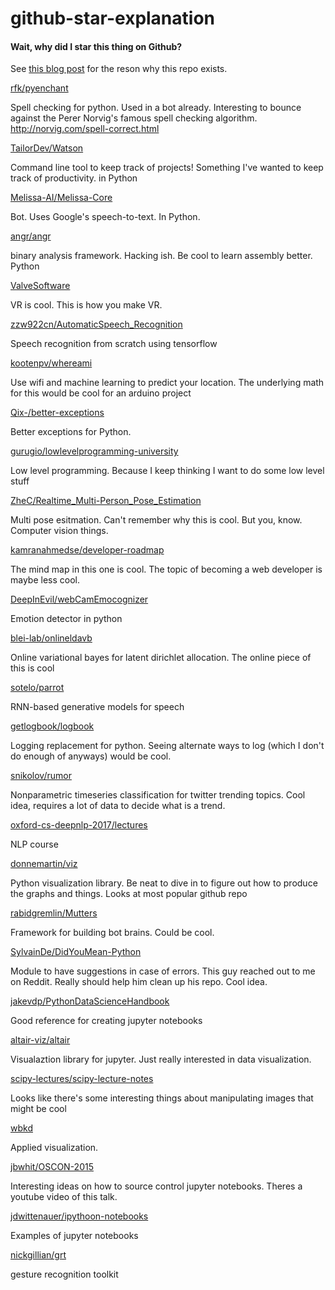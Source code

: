 # github-star-explanation
#### Wait, why did I star this thing on Github?


See [this blog post](https://benhoff.github.io/remembering-github-stars.html) for the reson why this repo exists.

[rfk/pyenchant](https://github.com/rfk/pyenchant)

Spell checking for python. Used in a bot already. Interesting to bounce against the Perer Norvig's famous spell checking algorithm. http://norvig.com/spell-correct.html

[TailorDev/Watson](https://github.com/TailorDev/Watson)

Command line tool to keep track of projects! Something I've wanted to keep track of productivity. in Python

[Melissa-AI/Melissa-Core](https://github.com/Melissa-AI/Melissa-Core)

Bot. Uses Google's speech-to-text. In Python.

[angr/angr](https://github.com/angr/angr)

binary analysis framework. Hacking ish. Be cool to learn assembly better. Python

[ValveSoftware](https://github.com/ValveSoftware/openvr)

VR is cool. This is how you make VR. 

[zzw922cn/AutomaticSpeech_Recognition](https://github.com/zzw922cn/Automatic_Speech_Recognition)

Speech recognition from scratch using tensorflow

[kootenpv/whereami](https://github.com/kootenpv/whereami)

Use wifi and machine learning to predict your location. The underlying math for this would be cool for an arduino project

[Qix-/better-exceptions](https://github.com/Qix-/better-exceptions)

Better exceptions for Python.

[gurugio/lowlevelprogramming-university](https://github.com/gurugio/lowlevelprogramming-university)

Low level programming. Because I keep thinking I want to do some low level stuff

[ZheC/Realtime_Multi-Person_Pose_Estimation](https://github.com/ZheC/Realtime_Multi-Person_Pose_Estimation)

Multi pose esitmation. Can't remember why this is cool. But you, know. Computer vision things. 

[kamranahmedse/developer-roadmap](https://github.com/kamranahmedse/developer-roadmap)

The mind map in this one is cool. The topic of becoming a web developer is maybe less cool.

[DeepInEvil/webCamEmocognizer](https://github.com/DeepInEvil/webCamEmocognizer)

Emotion detector in python

[blei-lab/onlineldavb](https://github.com/blei-lab/onlineldavb)

Online variational bayes for latent dirichlet allocation. The online piece of this is cool

[sotelo/parrot](https://github.com/sotelo/parrot)

RNN-based generative models for speech

[getlogbook/logbook](https://github.com/getlogbook/logbook)

Logging replacement for python. Seeing alternate ways to log (which I don't do enough of anyways) would be cool.

[snikolov/rumor](https://github.com/snikolov/rumor)

Nonparametric timeseries classification for twitter trending topics. Cool idea, requires a lot of data to decide what is a trend.

[oxford-cs-deepnlp-2017/lectures](https://github.com/oxford-cs-deepnlp-2017/lectures)

NLP course

[donnemartin/viz](https://github.com/donnemartin/viz)

Python visualization library. Be neat to dive in to figure out how to produce the graphs and things. Looks at most popular github repo

[rabidgremlin/Mutters](https://github.com/rabidgremlin/Mutters)

Framework for building bot brains. Could be cool.

[SylvainDe/DidYouMean-Python](https://github.com/SylvainDe/DidYouMean-Python)

Module to have suggestions in case of errors. This guy reached out to me on Reddit. Really should help him clean up his repo. Cool idea.

[jakevdp/PythonDataScienceHandbook](https://github.com/jakevdp/PythonDataScienceHandbook)

Good reference for creating jupyter notebooks

[altair-viz/altair](https://github.com/altair-viz/altair)

Visualaztion library for jupyter. Just really interested in data visualization.

[scipy-lectures/scipy-lecture-notes](https://github.com/scipy-lectures/scipy-lecture-notes)

Looks like there's some interesting things about manipulating images that might be cool

[wbkd](https://github.com/wbkd/awesome-interactive-journalism)

Applied visualization.

[jbwhit/OSCON-2015](https://github.com/jbwhit/OSCON-2015)
 
Interesting ideas on how to source control jupyter notebooks. Theres a youtube video of this talk.

[jdwittenauer/ipythoon-notebooks](https://github.com/jdwittenauer/ipython-notebooks)

Examples of jupyter notebooks

[nickgillian/grt](https://github.com/nickgillian/grt)

gesture recognition toolkit




